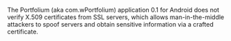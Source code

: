 The Portfolium (aka com.wPortfolium) application 0.1 for Android does not verify X.509 certificates from SSL servers, which allows man-in-the-middle attackers to spoof servers and obtain sensitive information via a crafted certificate.